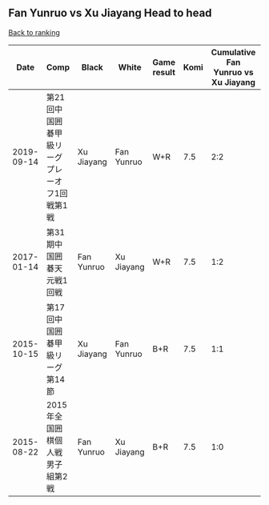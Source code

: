 ## Fan Yunruo vs Xu Jiayang Head to head

[Back to ranking](../../index.md)




| **Date** | **Comp** | **Black** | **White** | **Game result** | **Komi** | **Cumulative Fan Yunruo vs Xu Jiayang** | **Fan Yunruo streak** | **Xu Jiayang streak** | 
| --- | --- | --- | --- | --- | --- | --- | --- | --- |
| 2019-09-14 | 第21回中国囲碁甲級リーグプレーオフ1回戦第1戦 | Xu Jiayang | Fan Yunruo | W+R | 7.5 | 2:2 | 1 | 0 | 
| 2017-01-14 | 第31期中国囲碁天元戦1回戦 | Fan Yunruo | Xu Jiayang | W+R | 7.5 | 1:2 | 0 | 2 | 
| 2015-10-15 | 第17回中国囲碁甲級リーグ第14節 | Xu Jiayang | Fan Yunruo | B+R | 7.5 | 1:1 | 0 | 1 | 
| 2015-08-22 | 2015年全国囲棋個人戦男子組第2戦 | Fan Yunruo | Xu Jiayang | B+R | 7.5 | 1:0 | 1 | 0 |




